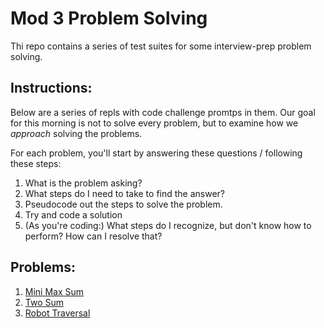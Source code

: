 # Mod 3 Problem Solving

Thi repo contains a series of test suites for some interview-prep problem solving. 

## Instructions:
Below are a series of repls with code challenge promtps in them. Our goal for this morning is not to solve every problem, but to examine how we _approach_ solving the problems. 

For each problem, you'll start by answering these questions / following these steps:

1. What is the problem asking?
2. What steps do I need to take to find the answer?
3. Pseudocode out the steps to solve the problem.
4. Try and code a solution
5. (As you're coding:) What steps do I recognize, but don't know how to perform? How can I resolve that?

## Problems:

1. <a target="_blank" href="https://repl.it/@khalidwilliams/Mini-Max-Sum#main.js">Mini Max Sum </a>
2. <a target="_blank" href="https://repl.it/@khalidwilliams/Two-Sum#main.js">Two Sum </a>
3. <a target="_blank" href="https://repl.it/@khalidwilliams/Robot-Traversal#main.js">Robot Traversal<a>
